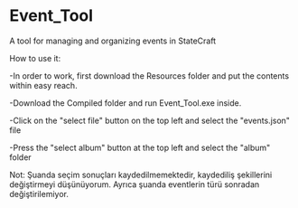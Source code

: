 # Event_Tool
A tool for managing and organizing events in StateCraft

How to use it:

-In order to work, first download the Resources folder and put the contents within easy reach.

-Download the Compiled folder and run Event_Tool.exe inside.

-Click on the "select file" button on the top left and select the "events.json" file

-Press the "select album" button at the top left and select the "album" folder

Not: Şuanda seçim sonuçları kaydedilmemektedir, kaydediliş şekillerini değiştirmeyi düşünüyorum. Ayrıca şuanda eventlerin türü sonradan değiştirilemiyor.

